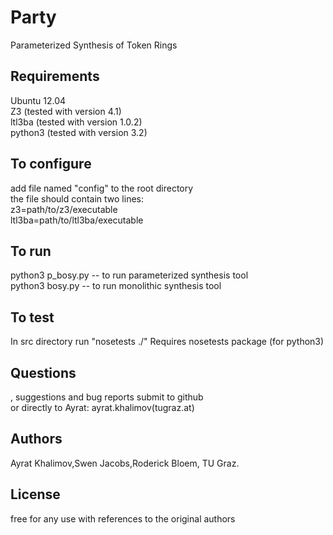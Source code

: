 Party
=====

Parameterized Synthesis of Token Rings

## Requirements ##
Ubuntu 12.04     
Z3 (tested with version 4.1)      
ltl3ba (tested with version 1.0.2)       
python3 (tested with version 3.2)       

## To configure ##
add file named "config" to the root directory       
the file should contain two lines:      
z3=path/to/z3/executable       
ltl3ba=path/to/ltl3ba/executable        

## To run ##
python3 p_bosy.py -- to run parameterized synthesis tool         
python3 bosy.py -- to run monolithic synthesis tool         

## To test ##
In src directory run "nosetests ./"
Requires nosetests package (for python3)

## Questions ##
, suggestions and bug reports submit to github      
or directly to Ayrat: ayrat.khalimov(tugraz.at)

## Authors ##
Ayrat Khalimov,Swen Jacobs,Roderick Bloem, TU Graz.

## License ## 
free for any use with references to the original authors
